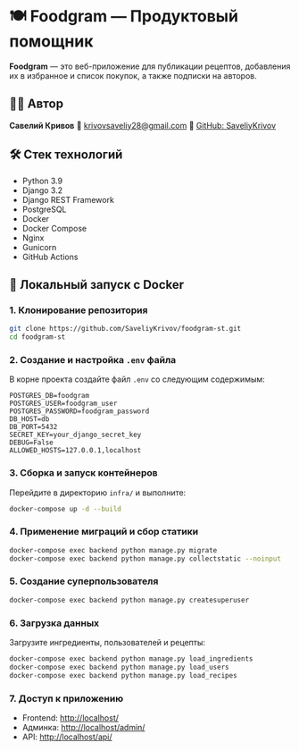 # 🍽️ Foodgram — Продуктовый помощник

**Foodgram** — это веб-приложение для публикации рецептов, добавления их в избранное и список покупок, а также подписки на авторов.

## 👨‍💻 Автор

**Савелий Кривов**
📧 [krivovsaveliy28@gmail.com](mailto:krivovsaveliy28@gmail.com)
🔗 [GitHub: SaveliyKrivov](https://github.com/SaveliyKrivov)

## 🛠️ Стек технологий

* Python 3.9
* Django 3.2
* Django REST Framework
* PostgreSQL
* Docker
* Docker Compose
* Nginx
* Gunicorn
* GitHub Actions

## 🚀 Локальный запуск с Docker

### 1. Клонирование репозитория

```bash
git clone https://github.com/SaveliyKrivov/foodgram-st.git
cd foodgram-st
```

### 2. Создание и настройка `.env` файла

В корне проекта создайте файл `.env` со следующим содержимым:

```env
POSTGRES_DB=foodgram
POSTGRES_USER=foodgram_user
POSTGRES_PASSWORD=foodgram_password
DB_HOST=db
DB_PORT=5432
SECRET_KEY=your_django_secret_key
DEBUG=False
ALLOWED_HOSTS=127.0.0.1,localhost
```

### 3. Сборка и запуск контейнеров

Перейдите в директорию `infra/` и выполните:

```bash
docker-compose up -d --build
```

### 4. Применение миграций и сбор статики

```bash
docker-compose exec backend python manage.py migrate
docker-compose exec backend python manage.py collectstatic --noinput
```

### 5. Создание суперпользователя

```bash
docker-compose exec backend python manage.py createsuperuser
```

### 6. Загрузка данных

Загрузите ингредиенты, пользователей и рецепты:

```bash
docker-compose exec backend python manage.py load_ingredients
docker-compose exec backend python manage.py load_users
docker-compose exec backend python manage.py load_recipes
```

### 7. Доступ к приложению

* Frontend: [http://localhost/](http://localhost/)
* Админка: [http://localhost/admin/](http://localhost/admin/)
* API: [http://localhost/api/](http://localhost/api/)
